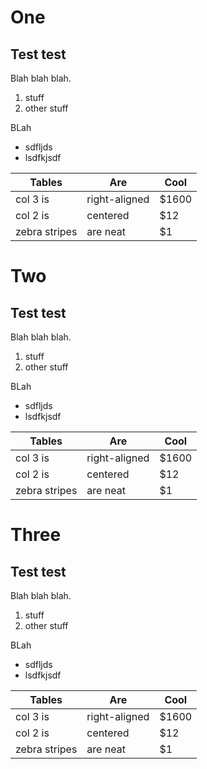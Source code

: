 # One

## Test test

Blah blah blah.

1. stuff
2. other stuff

BLah

* sdfljds
* lsdfkjsdf

| Tables        | Are           | Cool  |
| ------------- |---------------| ------|
| col 3 is      | right-aligned | $1600 |
| col 2 is      | centered      |   $12 |
| zebra stripes | are neat      |    $1 |

# Two

## Test test

Blah blah blah.

1. stuff
2. other stuff

BLah

* sdfljds
* lsdfkjsdf

| Tables        | Are           | Cool  |
| ------------- |---------------| ------|
| col 3 is      | right-aligned | $1600 |
| col 2 is      | centered      |   $12 |
| zebra stripes | are neat      |    $1 |

# Three

## Test test

Blah blah blah.

1. stuff
2. other stuff

BLah

* sdfljds
* lsdfkjsdf

| Tables        | Are           | Cool  |
| ------------- |---------------| ------|
| col 3 is      | right-aligned | $1600 |
| col 2 is      | centered      |   $12 |
| zebra stripes | are neat      |    $1 |
